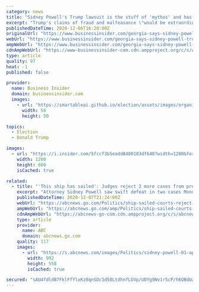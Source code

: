 ```yaml
---
category: news
title: "Sidney Powell's Trump lawsuit is the stuff of 'mythos' and has no basis in reality, said Georgia officials in bid for dismissal"
excerpt: "Trump's claims of fraud and malfeasance \"would be extraordinary if true, but they are not,\" the joint filing stated."
publishedDateTime: 2020-12-06T16:20:00Z
originalUrl: "https://www.businessinsider.com/georgia-says-sidney-powell-trump-election-lawsuit-stuff-mythos-2020-12"
webUrl: "https://www.businessinsider.com/georgia-says-sidney-powell-trump-election-lawsuit-stuff-mythos-2020-12"
ampWebUrl: "https://www.businessinsider.com/georgia-says-sidney-powell-trump-election-lawsuit-stuff-mythos-2020-12?amp"
cdnAmpWebUrl: "https://www-businessinsider-com.cdn.ampproject.org/c/s/www.businessinsider.com/georgia-says-sidney-powell-trump-election-lawsuit-stuff-mythos-2020-12?amp"
type: article
quality: 97
heat: -1
published: false

provider:
  name: Business Insider
  domain: businessinsider.com
  images:
    - url: "https://smartableai.github.io/election/assets/images/organizations/businessinsider.com-50x50.jpg"
      width: 50
      height: 50

topics:
  - Election
  - Donald Trump

images:
  - url: "https://i.insider.com/5fccf3b5eadd8400183df640?width=1200&format=jpeg"
    width: 1200
    height: 600
    isCached: true

related:
  - title: "'This ship has sailed': Judges reject 2 more cases from pro-Trump lawyer Sidney Powell"
    excerpt: "Attorney Sidney Powell saw swift defeat in two cases Monday morning, with judges in Michigan and Georgia dismissing her efforts to overturn the 2020 presidential contest."
    publishedDateTime: 2020-12-07T21:24:00Z
    webUrl: "https://abcnews.go.com/Politics/ship-sailed-courts-reject-cases-pro-trump-lawyer/story?id=74585342"
    ampWebUrl: "https://abcnews.go.com/amp/Politics/ship-sailed-courts-reject-cases-pro-trump-lawyer/story?id=74585342"
    cdnAmpWebUrl: "https://abcnews-go-com.cdn.ampproject.org/c/s/abcnews.go.com/amp/Politics/ship-sailed-courts-reject-cases-pro-trump-lawyer/story?id=74585342"
    type: article
    provider:
      name: ABC
      domain: abcnews.go.com
    quality: 117
    images:
      - url: "https://s.abcnews.com/images/Politics/sidney-powell-01-ap-iwb-201207_1607362601991_hpMain_16x9_992.jpg"
        width: 992
        height: 558
        isCached: true

secured: "sAU4fdldB7FklFfYlxKz0qnSDc1dS0LtdhnfLGVp/UDYg9Nv1r5cP/h6QBdUaz+zhbUfZx7yCjOnPZSgec1Y7ANMM84WKF1tOb/jJ9g/FQepSKVsGP3rjqmQe5SPlRt37eXUHn/6XJqHR4f5oVrvW2jGfM4EssyRmsTpJx9DQ5mQmIV9MjHyh2oKdzwfSQjlXtNIQelZE3Li5haRlLRFKk+iChB5grupwXqR0xN5GLAq4p7BD8cxJgRHfrMWb0/WY9g94i/ygxQPFvcgCfzfqUtmL3d01bGPrKjKgiAbM+rGVIJ66rlAZQMoeM0Mcj2AlU4nCo/TrM1u9tKL5Q8/MYw1ACq821/ZkMzSpmLsn3E=;SL6gOBwhpcMSvxPRbxIGpA=="
---
```


